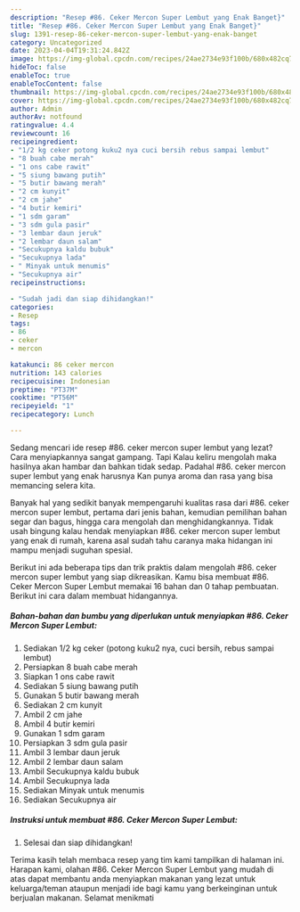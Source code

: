 ```yaml
---
description: "Resep #86. Ceker Mercon Super Lembut yang Enak Banget}"
title: "Resep #86. Ceker Mercon Super Lembut yang Enak Banget}"
slug: 1391-resep-86-ceker-mercon-super-lembut-yang-enak-banget
category: Uncategorized
date: 2023-04-04T19:31:24.842Z
image: https://img-global.cpcdn.com/recipes/24ae2734e93f100b/680x482cq70/86-ceker-mercon-super-lembut-foto-resep-utama.jpg
hideToc: false
enableToc: true
enableTocContent: false
thumbnail: https://img-global.cpcdn.com/recipes/24ae2734e93f100b/680x482cq70/86-ceker-mercon-super-lembut-foto-resep-utama.jpg
cover: https://img-global.cpcdn.com/recipes/24ae2734e93f100b/680x482cq70/86-ceker-mercon-super-lembut-foto-resep-utama.jpg
author: Admin
authorAv: notfound
ratingvalue: 4.4
reviewcount: 16
recipeingredient:
- "1/2 kg ceker potong kuku2 nya cuci bersih rebus sampai lembut"
- "8 buah cabe merah"
- "1 ons cabe rawit"
- "5 siung bawang putih"
- "5 butir bawang merah"
- "2 cm kunyit"
- "2 cm jahe"
- "4 butir kemiri"
- "1 sdm garam"
- "3 sdm gula pasir"
- "3 lembar daun jeruk"
- "2 lembar daun salam"
- "Secukupnya kaldu bubuk"
- "Secukupnya lada"
- " Minyak untuk menumis"
- "Secukupnya air"
recipeinstructions:

- "Sudah jadi dan siap dihidangkan!"
categories:
- Resep
tags:
- 86
- ceker
- mercon

katakunci: 86 ceker mercon 
nutrition: 143 calories
recipecuisine: Indonesian
preptime: "PT37M"
cooktime: "PT56M"
recipeyield: "1"
recipecategory: Lunch

---
```



Sedang mencari ide resep #86. ceker mercon super lembut yang lezat? Cara menyiapkannya sangat gampang. Tapi Kalau keliru mengolah maka hasilnya akan hambar dan bahkan tidak sedap. Padahal #86. ceker mercon super lembut yang enak harusnya Kan punya aroma dan rasa yang bisa memancing selera kita.


Banyak hal yang sedikit banyak mempengaruhi kualitas rasa dari #86. ceker mercon super lembut, pertama dari jenis bahan, kemudian pemilihan bahan segar dan bagus, hingga cara mengolah dan menghidangkannya. Tidak usah bingung kalau hendak menyiapkan #86. ceker mercon super lembut yang enak di rumah, karena asal sudah tahu caranya maka hidangan ini mampu menjadi suguhan spesial.




Berikut ini ada beberapa tips dan trik praktis dalam mengolah #86. ceker mercon super lembut yang siap dikreasikan. Kamu bisa membuat #86. Ceker Mercon Super Lembut memakai 16 bahan dan 0 tahap pembuatan. Berikut ini cara dalam membuat hidangannya.

<!--inarticleads1-->

##### Bahan-bahan dan bumbu yang diperlukan untuk menyiapkan #86. Ceker Mercon Super Lembut:

1. Sediakan 1/2 kg ceker (potong kuku2 nya, cuci bersih, rebus sampai lembut)
1. Persiapkan 8 buah cabe merah
1. Siapkan 1 ons cabe rawit
1. Sediakan 5 siung bawang putih
1. Gunakan 5 butir bawang merah
1. Sediakan 2 cm kunyit
1. Ambil 2 cm jahe
1. Ambil 4 butir kemiri
1. Gunakan 1 sdm garam
1. Persiapkan 3 sdm gula pasir
1. Ambil 3 lembar daun jeruk
1. Ambil 2 lembar daun salam
1. Ambil Secukupnya kaldu bubuk
1. Ambil Secukupnya lada
1. Sediakan  Minyak untuk menumis
1. Sediakan Secukupnya air




<!--inarticleads2-->

##### Instruksi untuk membuat #86. Ceker Mercon Super Lembut:


1. Selesai dan siap dihidangkan!



Terima kasih telah membaca resep yang tim kami tampilkan di halaman ini. Harapan kami, olahan #86. Ceker Mercon Super Lembut yang mudah di atas dapat membantu anda menyiapkan makanan yang lezat untuk keluarga/teman ataupun menjadi ide bagi kamu yang berkeinginan untuk berjualan makanan. Selamat menikmati
